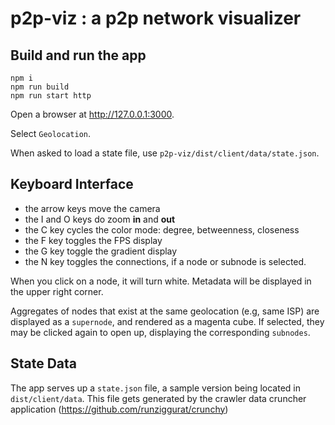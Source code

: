 # p2p-viz : a p2p network visualizer


## Build and run the app

```
npm i
npm run build
npm run start http
```
Open a browser at http://127.0.0.1:3000.

Select `Geolocation`.

When asked to load a state file, use `p2p-viz/dist/client/data/state.json`.

## Keyboard Interface

- the arrow keys move the camera
- the I and O keys do zoom **in** and **out**
- the C key cycles the color mode:  degree, betweenness, closeness
- the F key toggles the FPS display
- the G key toggle the gradient display
- the N key toggles the connections, if a node or subnode is selected.


When you click on a node, it will turn white.  Metadata will be displayed in the upper right corner.

Aggregates of nodes that exist at the same geolocation (e.g, same ISP) are displayed as a `supernode`, and rendered as a magenta cube.  If selected, they may be clicked again to open up, displaying the corresponding `subnodes`.

## State Data

The app serves up a `state.json` file, a sample version being located in `dist/client/data`.  This file gets generated by the crawler data cruncher application (https://github.com/runziggurat/crunchy)
